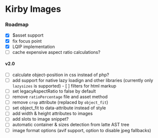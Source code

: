 # Kirby Images

### Roadmap
- [x] $asset support
- [x] fix focus point
- [x] LQIP implementation
- [ ] cache expensive aspect ratio calculations?

#### v2.0
- [ ] calculate object-position in css instead of php?
- [ ] add support for native lazy loadign and other libraries (currently only `lazysizes` is supported)
      - [ ] filters for html markup
- [ ] set legacyAspectRatio to false by default
- [ ] remove `ratioPercentage` file and asset method
- [ ] remove `crop` attribute (replaced by `object_fit`)
- [ ] set object_fit to data-attribute instead of style
- [ ] add width & height attributes to images
- [ ] add slots to image snippet?
- [ ] automatic container & sizes detection from latte AST tree
- [ ] image format options (avif support, option to disable jpeg fallbacks)